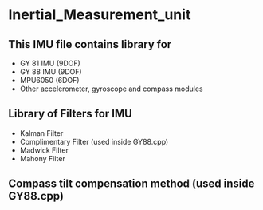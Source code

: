 # Inertial_Measurement_unit

## This IMU file contains library for 
 - GY 81 IMU (9DOF)
 - GY 88 IMU (9DOF)
 - MPU6050   (6DOF)
 - Other accelerometer, gyroscope and compass modules

## Library of Filters for IMU
 - Kalman Filter
 - Complimentary Filter (used inside GY88.cpp)
 - Madwick Filter
 - Mahony Filter

## Compass tilt compensation method (used inside GY88.cpp)
